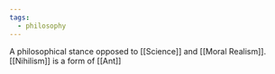 ```yaml
---
tags:
  - philosophy
---
```

A philosophical stance opposed to [[Science]] and [[Moral Realism]].
[[Nihilism]] is a form of [[Ant]]